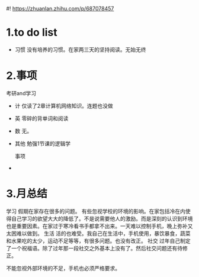 #! https://zhuanlan.zhihu.com/p/687078457
# 1.to do list
* 习惯
没有培养的习惯。在家两三天的坚持阅读。无始无终
# 2.事项
  考研and学习
* 计 仅读了2章计算机网络知识。连题也没做
* 英 零碎的背单词和阅读
* 数 无。
* 其他  勉强1节课的逻辑学

  事项
* 
# 3.月总结

学习  假期在家存在很多的问题。
  有些忽视学校的环境的影响。在家包括冷在内使得自己学习的欲望大大的降低了。不是说需要他人的激励。而是深刻的认识到环境也是重要因素。在家过于寒冷看书手都拿不出来。一天难以控制手机，晚上弥补又太困难以做到。
生活   活的也难受。我自己在生活中，手机使用，暴饮暴食，蔬菜和水果吃的太少，运动不足等等，有很多问题。也没有改正。
社交  过年自己制定了一个祝福语。除了过年那一段社交之外基本上没有了。然后社交问题还有待修正。

  不能忽视外部环境的不足，手机也必须严格要求。
